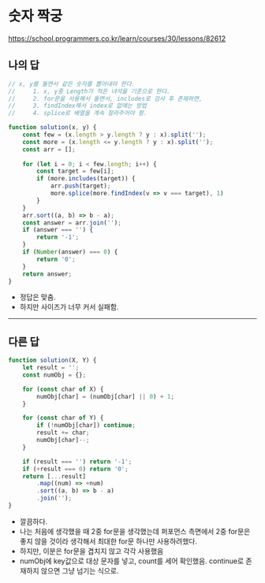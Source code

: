 # 숫자 짝궁

https://school.programmers.co.kr/learn/courses/30/lessons/82612

## 나의 답

```js
// x, y를 돌면서 같은 숫자를 뽑아내야 한다.
//     1. x, y중 Length가 적은 녀석을 기준으로 한다.
//     2. for문을 사용해서 돌면서, includes로 검사 후 존재하면,
//     3. findIndex해서 index로 없애는 방법
//     4. splice로 배열을 계속 잘라주어야 함.

function solution(x, y) {
    const few = (x.length > y.length ? y : x).split('');
    const more = (x.length <= y.length ? y : x).split('');
    const arr = [];
    
    for (let i = 0; i < few.length; i++) {
        const target = few[i];
        if (more.includes(target)) {
            arr.push(target);
            more.splice(more.findIndex(v => v === target), 1)
        }
    }
    arr.sort((a, b) => b - a);
    const answer = arr.join('');
    if (answer === '') {
        return '-1';
    }
    if (Number(answer) === 0) {
        return '0';
    }
    return answer;
}
```

- 정답은 맞춤.
- 하지만 사이즈가 너무 커서 실패함.


---

## 다른 답

```js
function solution(X, Y) {
    let result = '';
    const numObj = {};

    for (const char of X) {
        numObj[char] = (numObj[char] || 0) + 1;
    }

    for (const char of Y) {
        if (!numObj[char]) continue;
        result += char;
        numObj[char]--;
    }

    if (result === '') return '-1';
    if (+result === 0) return '0';
    return [...result]
        .map((num) => +num)
        .sort((a, b) => b - a)
        .join('');    
}
```

- 깔끔하다.
- 나는 처음에 생각했을 때 2중 for문을 생각했는데 퍼포먼스 측면에서 2중 for문은 좋지 않을 것이라 생각해서 최대한 for문 하나만 사용하려했다.
- 하지만, 이분은 for문을 겹치지 않고 각각 사용했음
- numObj에 key값으로 대상 문자를 넣고, count를 세어 확인했음. continue로 존재하지 않으면 그냥 넘기는 식으로.
